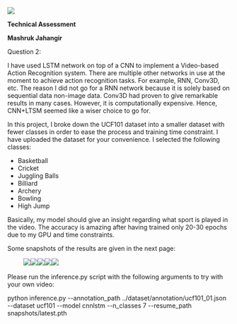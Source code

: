 ﻿![](Aspose.Words.2e190a72-26bc-4860-ab19-e602ca7f9b2b.001.png)

**Technical Assessment**

**Mashruk Jahangir**


Question 2:

I have used LSTM network on top of a CNN to implement a Video-based Action Recognition system. There are multiple other networks in use at the moment to achieve action recognition tasks. For example, RNN, Conv3D, etc. The reason I did not go for a RNN network because it is solely based on sequential data non-image data. Conv3D had proven to give remarkable results in many cases. However, it is computationally expensive. Hence, CNN+LTSM seemed like a wiser choice to go for. 

In this project, I broke down the UCF101 dataset into a smaller dataset with fewer classes in order to ease the process and training time constraint. I have uploaded the dataset for your convenience. I selected the following classes:

- Basketball
- Cricket
- Juggling Balls
- Billiard
- Archery
- Bowling
- High Jump

Basically, my model should give an insight regarding what sport is played in the video. The accuracy is amazing after having trained only 20-30 epochs due to my GPU and time constraints. 

Some snapshots of the results are given in the next page:   

`     `![](Aspose.Words.2e190a72-26bc-4860-ab19-e602ca7f9b2b.002.png)![](Aspose.Words.2e190a72-26bc-4860-ab19-e602ca7f9b2b.003.png)![](Aspose.Words.2e190a72-26bc-4860-ab19-e602ca7f9b2b.004.png)![](Aspose.Words.2e190a72-26bc-4860-ab19-e602ca7f9b2b.005.png)![](Aspose.Words.2e190a72-26bc-4860-ab19-e602ca7f9b2b.006.png)

Please run the inference.py script with the following arguments to try with your own video:

python inference.py --annotation\_path ../dataset/annotation/ucf101\_01.json  --dataset ucf101 --model cnnlstm --n\_classes 7 --resume\_path snapshots/latest.pth



